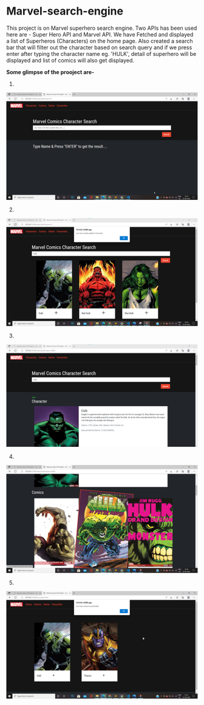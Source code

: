 # Marvel-search-engine
This project is on Marvel superhero search engine. Two APIs has been used here are - Super Hero API and Marvel API. 
We have Fetched and displayed a list of Superheros (Characters) on the home page.
Also created a search bar that will filter out the character based on search query and if we press enter after typing the character name eg. 'HULK',
detail of superhero will be displayed and list of comics will also get displayed.

**Some glimpse of the prooject are-**


1.  
![alt text](https://github.com/its-roshanojha/Marvel-search-engine/blob/master/Images/1.png)

2. 
![alt text](https://github.com/its-roshanojha/Marvel-search-engine/blob/master/Images/2.png)

3.
![alt text](https://github.com/its-roshanojha/Marvel-search-engine/blob/master/Images/3.png)

4.
![alt text](https://github.com/its-roshanojha/Marvel-search-engine/blob/master/Images/4.jpg)

5.
![alt text](https://github.com/its-roshanojha/Marvel-search-engine/blob/master/Images/5.png)

